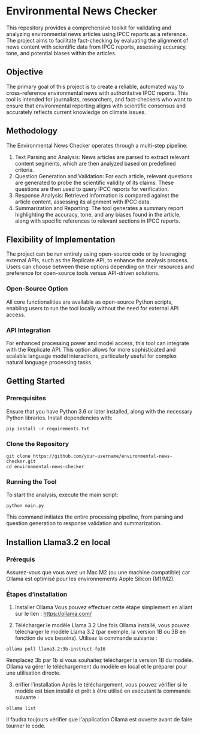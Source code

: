 # Environmental News Checker

This repository provides a comprehensive toolkit for validating and analyzing environmental news articles using IPCC reports as a reference. The project aims to facilitate fact-checking by evaluating the alignment of news content with scientific data from IPCC reports, assessing accuracy, tone, and potential biases within the articles.

## Objective

The primary goal of this project is to create a reliable, automated way to cross-reference environmental news with authoritative IPCC reports. This tool is intended for journalists, researchers, and fact-checkers who want to ensure that environmental reporting aligns with scientific consensus and accurately reflects current knowledge on climate issues.

## Methodology

The Environmental News Checker operates through a multi-step pipeline:

1. Text Parsing and Analysis: News articles are parsed to extract relevant content segments, which are then analyzed based on predefined criteria.
2. Question Generation and Validation: For each article, relevant questions are generated to probe the scientific validity of its claims. These questions are then used to query IPCC reports for verification.
3. Response Analysis: Retrieved information is compared against the article content, assessing its alignment with IPCC data.
4. Summarization and Reporting: The tool generates a summary report highlighting the accuracy, tone, and any biases found in the article, along with specific references to relevant sections in IPCC reports.

## Flexibility of Implementation

The project can be run entirely using open-source code or by leveraging external APIs, such as the Replicate API, to enhance the analysis process. Users can choose between these options depending on their resources and preference for open-source tools versus API-driven solutions.

### Open-Source Option

All core functionalities are available as open-source Python scripts, enabling users to run the tool locally without the need for external API access.

### API Integration

For enhanced processing power and model access, this tool can integrate with the Replicate API. This option allows for more sophisticated and scalable language model interactions, particularly useful for complex natural language processing tasks.

## Getting Started

### Prerequisites

Ensure that you have Python 3.6 or later installed, along with the necessary Python libraries. Install dependencies with:

```{python}
pip install -r requirements.txt
```


### Clone the Repository

```{python}
git clone https://github.com/your-username/environmental-news-checker.git
cd environmental-news-checker
```


### Running the Tool

To start the analysis, execute the main script:

```{python}
python main.py
```

This command initiates the entire processing pipeline, from parsing and question generation to response validation and summarization.


## Installion Llama3.2 en local 

### Prérequis

Assurez-vous que vous avez un Mac M2 (ou une machine compatible) car Ollama est optimisé pour les environnements Apple Silicon (M1/M2).

### Étapes d’installation

1. Installer Ollama
Vous pouvez effectuer cette étape simplement en allant sur le lien : https://ollama.com/

2. Télécharger le modèle Llama 3.2
Une fois Ollama installé, vous pouvez télécharger le modèle Llama 3.2 (par exemple, la version 1B ou 3B en fonction de vos besoins). Utilisez la commande suivante :

```{python}
ollama pull llama3.2:3b-instruct-fp16
```

Remplacez 3b par 1b si vous souhaitez télécharger la version 1B du modèle.
Ollama va gérer le téléchargement du modèle en local et le préparer pour une utilisation directe.


3. érifier l’installation
Après le téléchargement, vous pouvez vérifier si le modèle est bien installé et prêt à être utilisé en exécutant la commande suivante :

```{python}
ollama list
```

Il faudra toujours vérifier que l'application Ollama est ouverte avant de faire tourner le code.
